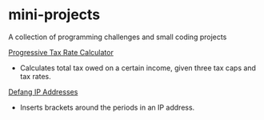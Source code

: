 # mini-projects
A collection of programming challenges and small coding projects

[Progressive Tax Rate Calculator](https://github.com/alexliu0917/mini-projects/blob/main/Java/progTaxCalc.java)
 - Calculates total tax owed on a certain income, given three tax caps and tax rates.

[Defang IP Addresses](https://github.com/alexliu0917/mini-projects/blob/main/Java/defangIPAddress.java)
 - Inserts brackets around the periods in an IP address.
